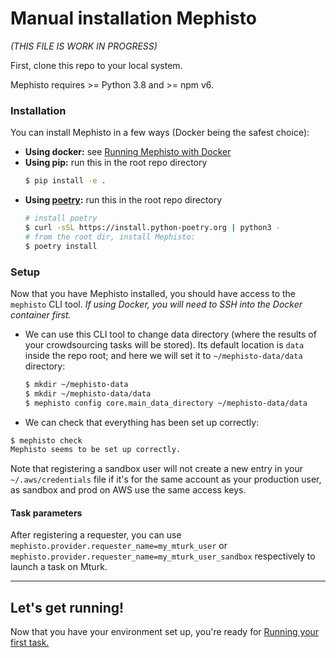 # Manual installation Mephisto

_(THIS FILE IS WORK IN PROGRESS)_

First, clone this repo to your local system.

Mephisto requires >= Python 3.8 and >= npm v6.

### Installation

You can install Mephisto in a few ways (Docker being the safest choice):

- **Using docker:** see [Running Mephisto with Docker](/docs/guides/how_to_use/efficiency_organization/docker/)
- **Using pip:** run this in the root repo directory
    ```bash
    $ pip install -e .
    ```
- **Using [poetry](https://github.com/python-poetry/poetry):** run this in the root repo directory
    ```bash
    # install poetry
    $ curl -sSL https://install.python-poetry.org | python3 -
    # from the root dir, install Mephisto:
    $ poetry install
    ```

### Setup

Now that you have Mephisto installed, you should have access to the `mephisto` CLI tool. _If using Docker, you will need to SSH into the Docker container first._

- We can use this CLI tool to change data directory (where the results of your crowdsourcing tasks will be stored). Its default location is `data` inside the repo root; and here we will set it to `~/mephisto-data/data` directory:
    ```bash
    $ mkdir ~/mephisto-data
    $ mkdir ~/mephisto-data/data
    $ mephisto config core.main_data_directory ~/mephisto-data/data
    ```
- We can check that everything has been set up correctly:
```bash
$ mephisto check
Mephisto seems to be set up correctly.
```

Note that registering a sandbox user will not create a new entry in your `~/.aws/credentials` file if it's for the same account as your production user, as sandbox and prod on AWS use the same access keys.

#### Task parameters

After registering a requester, you can use `mephisto.provider.requester_name=my_mturk_user` or `mephisto.provider.requester_name=my_mturk_user_sandbox` respectively to launch a task on Mturk.

---

## Let's get running!

Now that you have your environment set up, you're ready for [Running your first task.](../tutorials/first_task)
